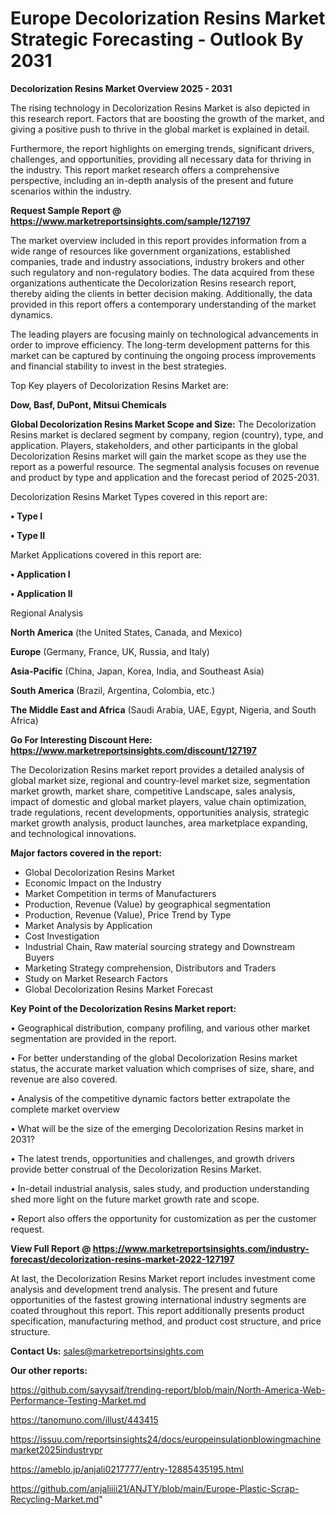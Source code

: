  # Europe Decolorization Resins Market Strategic Forecasting - Outlook By 2031

<Strong> Decolorization Resins Market Overview 2025 - 2031</strong>

The rising technology in Decolorization Resins Market is also depicted in this research report. Factors that are boosting the growth of the market, and giving a positive push to thrive in the global market is explained in detail.

Furthermore, the report highlights on emerging trends, significant drivers, challenges, and opportunities, providing all necessary data for thriving in the industry. This report market research offers a comprehensive perspective, including an in-depth analysis of the present and future scenarios within the industry.

<strong>Request Sample Report @ <a href=https://www.marketreportsinsights.com/sample/127197>https://www.marketreportsinsights.com/sample/127197</a></strong>

The market overview included in this report provides information from a wide range of resources like government organizations, established companies, trade and industry associations, industry brokers and other such regulatory and non-regulatory bodies. The data acquired from these organizations authenticate the Decolorization Resins research report, thereby aiding the clients in better decision making. Additionally, the data provided in this report offers a contemporary understanding of the market dynamics.

The leading players are focusing mainly on technological advancements in order to improve efficiency. The long-term development patterns for this market can be captured by continuing the ongoing process improvements and financial stability to invest in the best strategies.

Top Key players of Decolorization Resins Market are:

<strong>Dow, Basf, DuPont, Mitsui Chemicals</strong>

<strong><b>Global Decolorization Resins Market Scope and Size:</b></strong>
The Decolorization Resins market is declared segment by company, region (country), type, and application. Players, stakeholders, and other participants in the global Decolorization Resins market will gain the market scope as they use the report as a powerful resource. The segmental analysis focuses on revenue and product by type and application and the forecast period of 2025-2031.

Decolorization Resins Market Types covered in this report are:

<strong>• Type I

• Type II</strong>

Market Applications covered in this report are:

<strong>• Application I

• Application II</strong> 

Regional Analysis

<strong>North America</strong> (the United States, Canada, and Mexico)

<strong>Europe</strong> (Germany, France, UK, Russia, and Italy)

<strong>Asia-Pacific</strong> (China, Japan, Korea, India, and Southeast Asia)

<strong>South America</strong> (Brazil, Argentina, Colombia, etc.)

<strong>The Middle East and Africa</strong> (Saudi Arabia, UAE, Egypt, Nigeria, and South Africa)

<strong>Go For Interesting Discount Here: <a href=https://www.marketreportsinsights.com/discount/127197>https://www.marketreportsinsights.com/discount/127197</a></strong>

The Decolorization Resins market report provides a detailed analysis of global market size, regional and country-level market size, segmentation market growth, market share, competitive Landscape, sales analysis, impact of domestic and global market players, value chain optimization, trade regulations, recent developments, opportunities analysis, strategic market growth analysis, product launches, area marketplace expanding, and technological innovations.

<strong><b>Major factors covered in the report:</b></strong>
<ul>
  <li>Global Decolorization Resins Market </li>
  <li>Economic Impact on the Industry</li>
  <li>Market Competition in terms of Manufacturers</li>
  <li>Production, Revenue (Value) by geographical segmentation</li>
  <li>Production, Revenue (Value), Price Trend by Type</li>
  <li>Market Analysis by Application</li>
  <li>Cost Investigation</li>
  <li>Industrial Chain, Raw material sourcing strategy and Downstream Buyers</li>
  <li>Marketing Strategy comprehension, Distributors and Traders</li>
  <li>Study on Market Research Factors</li>
  <li>Global Decolorization Resins Market Forecast</li>
</ul>

<strong><b>Key Point of the Decolorization Resins Market report:</b></strong>

• Geographical distribution, company profiling, and various other market segmentation are provided in the report.

• For better understanding of the global Decolorization Resins market status, the accurate market valuation which comprises of size, share, and revenue are also covered.

• Analysis of the competitive dynamic factors better extrapolate the complete market overview

• What will be the size of the emerging Decolorization Resins market in 2031?

• The latest trends, opportunities and challenges, and growth drivers provide better construal of the Decolorization Resins Market.

• In-detail industrial analysis, sales study, and production understanding shed more light on the future market growth rate and scope.

• Report also offers the opportunity for customization as per the customer request.

<strong><b>View Full Report @ <a href=https://www.marketreportsinsights.com/industry-forecast/decolorization-resins-market-2022-127197>https://www.marketreportsinsights.com/industry-forecast/decolorization-resins-market-2022-127197</a></b></strong>


At last, the Decolorization Resins Market report includes investment come analysis and development trend analysis. The present and future opportunities of the fastest growing international industry segments are coated throughout this report. This report additionally presents product specification, manufacturing method, and product cost structure, and price structure.

<strong>Contact Us:</strong>
sales@marketreportsinsights.com

<strong>Our other reports:</strong>

<a href=https://github.com/sayysaif/trending-report/blob/main/North-America-Web-Performance-Testing-Market.md>https://github.com/sayysaif/trending-report/blob/main/North-America-Web-Performance-Testing-Market.md</a>

<a href=https://tanomuno.com/illust/443415>https://tanomuno.com/illust/443415</a>

<a href=https://issuu.com/reportsinsights24/docs/europeinsulationblowingmachinemarket2025industrypr>https://issuu.com/reportsinsights24/docs/europeinsulationblowingmachinemarket2025industrypr</a>

<a href=https://ameblo.jp/anjali0217777/entry-12885435195.html>https://ameblo.jp/anjali0217777/entry-12885435195.html</a>

<a href=https://github.com/anjaliiii21/ANJTY/blob/main/Europe-Plastic-Scrap-Recycling-Market.md>https://github.com/anjaliiii21/ANJTY/blob/main/Europe-Plastic-Scrap-Recycling-Market.md</a>"
